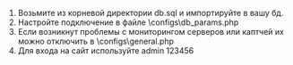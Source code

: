 1. Возьмите из корневой директории db.sql и импортируйте в вашу бд.
2. Настройте подключение в файле \configs\db_params.php
3. Если возникнут проблемы с мониторингом серверов или каптчей их можно отключить в \configs\general.php
4. Для входа на сайт используйте admin 123456